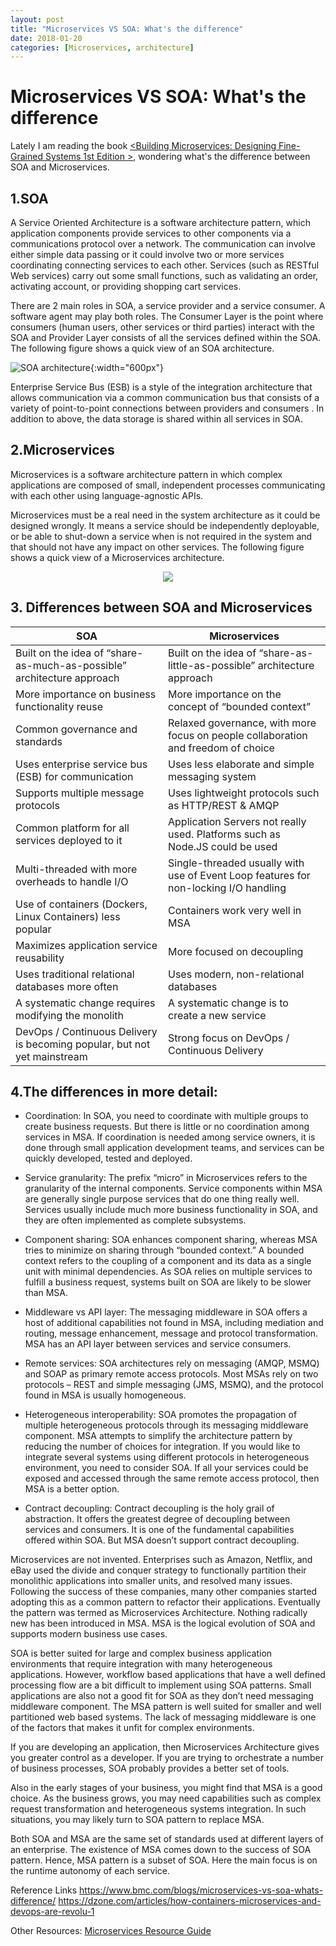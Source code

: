 ```yaml
---
layout: post
title: "Microservices VS SOA: What's the difference"
date: 2018-01-20
categories: [Microservices, architecture]
---
```


# Microservices VS SOA: What's the difference

Lately I am reading the book [\<Building Microservices: Designing Fine-Grained Systems 1st Edition
\>](https://www.amazon.com/Building-Microservices-Designing-Fine-Grained-Systems/dp/1491950358), wondering what's the difference between SOA and Microservices.

## 1.SOA

A Service Oriented Architecture is a software architecture pattern, which application components provide services to other components via a communications protocol over a network. The communication can involve either simple data passing or it could involve two or more services coordinating connecting services to each other. Services (such as RESTful Web services) carry out some small functions, such as validating an order, activating account, or providing shopping cart services.

There are 2 main roles in SOA, a service provider and a service consumer. A software agent may play both roles. The Consumer Layer is the point where consumers (human users, other services or third parties) interact with the SOA and Provider Layer consists of all the services defined within the SOA. The following figure shows a quick view of an SOA architecture.

![SOA architecture]({{"/assets/SOA-architecture.png"}}){:width="600px"}

Enterprise Service Bus (ESB) is a style of the integration architecture that allows communication via a common communication bus that consists of a variety of point-to-point connections between providers and consumers . In addition to above, the data storage is shared within all services in SOA.

## 2.Microservices

Microservices is a software architecture pattern in which complex applications are composed of small, independent processes communicating with each other using language-agnostic APIs.

Microservices must be a real need in the system architecture as it could be designed wrongly. It means a service should be independently deployable, or be able to shut-down a service when is not required in the system and that should not have any impact on other services. The following figure shows a quick view of a Microservices architecture.

<div style="text-align:center"><img src ="/assets/Microservices-architecture.png" /></div>

## 3. Differences between SOA and Microservices

| SOA                                                          | Microservices                                                |
| ------------------------------------------------------------ | ------------------------------------------------------------ |
| Built on the idea of “share-as-much-as-possible” architecture approach | Built on the idea of “share-as-little-as-possible” architecture approach |
| More importance on business functionality reuse              | More importance on the concept of “bounded context”          |
| Common governance and standards                              | Relaxed governance, with more focus on people collaboration and freedom of choice |
| Uses enterprise service bus (ESB) for communication          | Uses less elaborate and simple messaging system              |
| Supports multiple message protocols                          | Uses lightweight protocols such as HTTP/REST & AMQP          |
| Common platform for all services deployed to it              | Application Servers not really used. Platforms such as Node.JS could be used |
| Multi-threaded with more overheads to handle I/O             | Single-threaded usually with use of Event Loop features for non-locking I/O handling |
| Use of containers (Dockers, Linux Containers) less popular   | Containers work very well in MSA                             |
| Maximizes application service reusability                    | More focused on decoupling                                   |
| Uses traditional relational databases more often             | Uses modern, non-relational databases                        |
| A systematic change requires modifying the monolith          | A systematic change is to create a new service               |
| DevOps / Continuous Delivery is becoming popular, but not yet mainstream | Strong focus on DevOps / Continuous Delivery                 |



## 4.The differences in more detail:
* Coordination: In SOA, you need to coordinate with multiple groups to create business requests. But there is little or no coordination among services in MSA. If coordination is needed among service owners, it is done through small application development teams, and services can be quickly developed, tested and deployed.

* Service granularity: The prefix “micro” in Microservices refers to the granularity of the internal components. Service components within MSA are generally single purpose services that do one thing really well. Services usually include much more business functionality in SOA, and they are often implemented as complete subsystems.

* Component sharing: SOA enhances component sharing, whereas MSA tries to minimize on sharing through “bounded context.” A bounded context refers to the coupling of a component and its data as a single unit with minimal dependencies. As SOA relies on multiple services to fulfill a business request, systems built on SOA are likely to be slower than MSA.

* Middleware vs API layer: The messaging middleware in SOA offers a host of additional capabilities not found in MSA, including mediation and routing, message enhancement, message and protocol transformation. MSA has an API layer between services and service consumers.

* Remote services: SOA architectures rely on messaging (AMQP, MSMQ) and SOAP as primary remote access protocols. Most MSAs rely on two protocols – REST and simple messaging (JMS, MSMQ), and the protocol found in MSA is usually homogeneous.

* Heterogeneous interoperability: SOA promotes the propagation of multiple heterogeneous protocols through its messaging middleware component. MSA attempts to simplify the architecture pattern by reducing the number of choices for integration. If you would like to integrate several systems using different protocols in heterogeneous environment, you need to consider SOA. If all your services could be exposed and accessed through the same remote access protocol, then MSA is a better option.

* Contract decoupling: Contract decoupling is the holy grail of abstraction. It offers the greatest degree of decoupling between services and consumers. It is one of the fundamental capabilities offered within SOA. But MSA doesn’t support contract decoupling.


Microservices are not invented. Enterprises such as Amazon, Netflix, and eBay used the divide and conquer strategy to functionally partition their monolithic applications into smaller units, and resolved many issues. Following the success of these companies, many other companies started adopting this as a common pattern to refactor their applications. Eventually the pattern was termed as Microservices Architecture. Nothing radically new has been introduced in MSA. MSA is the logical evolution of SOA and supports modern business use cases.


SOA is better suited for large and complex business application environments that require integration with many heterogeneous applications. However, workflow based applications that have a well defined processing flow are a bit difficult to implement using SOA patterns. Small applications are also not a good fit for SOA as they don’t need messaging middleware component. The MSA pattern is well suited for smaller and well partitioned web based systems. The lack of messaging middleware is one of the factors that makes it unfit for complex environments.

If you are developing an application, then Microservices Architecture gives you greater control as a developer. If you are trying to orchestrate a number of business processes, SOA probably provides a better set of tools.

Also in the early stages of your business, you might find that MSA is a good choice. As the business grows, you may need capabilities such as complex request transformation and heterogeneous systems integration. In such situations, you may likely turn to SOA pattern to replace MSA.

Both SOA and MSA are the same set of standards used at different layers of an enterprise. The existence of MSA comes down to the success of SOA pattern. Hence, MSA pattern is a subset of SOA. Here the main focus is on the runtime autonomy of each service.


Reference Links
<https://www.bmc.com/blogs/microservices-vs-soa-whats-difference/>
<https://dzone.com/articles/how-containers-microservices-and-devops-are-revolu-1>


Other Resources:
[Microservices Resource Guide](https://martinfowler.com/microservices/)
